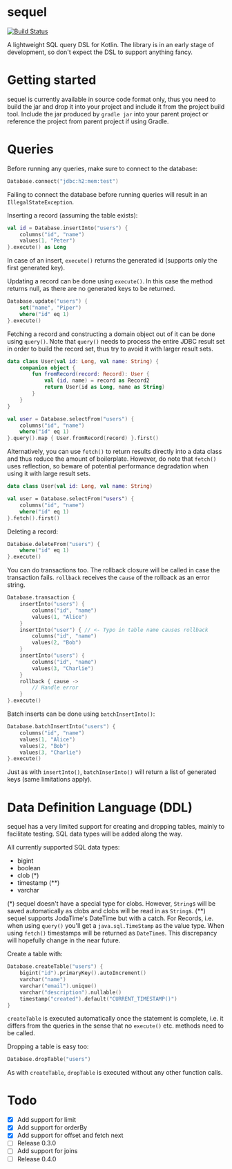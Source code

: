 # sequel

[![Build Status](https://travis-ci.org/coconautti/sequel.svg?branch=master)](https://travis-ci.org/coconautti/sequel)

A lightweight SQL query DSL for Kotlin. The library is in an early stage of development, so don't expect the DSL to support anything fancy.
 
# Getting started

sequel is currently available in source code format only, thus you need to build the jar and drop it into your project and include it from the project build tool. Include the jar produced by `gradle jar` into your parent project or reference the project from parent project if using Gradle.

# Queries

Before running any queries, make sure to connect to the database:

```kotlin
Database.connect("jdbc:h2:mem:test")
```

Failing to connect the database before running queries will result in an `IllegalStateException`.

Inserting a record (assuming the table exists):

```kotlin
val id = Database.insertInto("users") {
    columns("id", "name")
    values(1, "Peter")
}.execute() as Long
```

In case of an insert, `execute()` returns the generated id (supports only the first generated key).

Updating a record can be done using `execute()`. In this case the method returns null, as there are no generated keys to be returned. 

```kotlin
Database.update("users") {
    set("name", "Piper")
    where("id" eq 1)
}.execute()
```

Fetching a record and constructing a domain object out of it can be done using `query()`. Note that `query()` needs to process the entire JDBC result set in order to build the record set, thus try to avoid it with larger result sets. 

```kotlin
data class User(val id: Long, val name: String) {
    companion object {
        fun fromRecord(record: Record): User {
            val (id, name) = record as Record2
            return User(id as Long, name as String)        
        }
    }
}

val user = Database.selectFrom("users") {
    columns("id", "name")
    where("id" eq 1)
}.query().map { User.fromRecord(record) }.first()

```

Alternatively, you can use `fetch()` to return results directly into a data class and thus reduce the amount of boilerplate. However, do note that `fetch()` uses reflection, so beware of potential performance degradation when using it with large result sets. 

```kotlin
data class User(val id: Long, val name: String)

val user = Database.selectFrom("users") {
    columns("id", "name")
    where("id" eq 1)
}.fetch().first()

```

Deleting a record:

```kotlin
Database.deleteFrom("users") {
    where("id" eq 1)
}.execute()
```

You can do transactions too. The rollback closure will be called in case the transaction fails. `rollback` receives the `cause` of the rollback as an error string.

```kotlin
Database.transaction {
    insertInto("users") {
        columns("id", "name")
        values(1, "Alice")
    }
    insertInto("user") { // <- Typo in table name causes rollback
        columns("id", "name")
        values(2, "Bob")
    }
    insertInto("users") {
        columns("id", "name")
        values(3, "Charlie")
    }
    rollback { cause ->
        // Handle error
    }
}.execute()
```

Batch inserts can be done using `batchInsertInto()`:

```kotlin
Database.batchInsertInto("users") {
    columns("id", "name")
    values(1, "Alice")
    values(2, "Bob")
    values(3, "Charlie")
}.execute()
```

Just as with `insertInto()`, `batchInserInto()` will return a list of generated keys (same limitations apply).

# Data Definition Language (DDL)

sequel has a very limited support for creating and dropping tables, mainly to facilitate testing. SQL data types will be added along the way.

All currently supported SQL data types:

* bigint
* boolean
* clob (*)
* timestamp (**)
* varchar

(*) sequel doesn't have a special type for clobs. However, `String`s will be saved automatically as clobs and clobs will be read in as `String`s.
(**) sequel supports JodaTime's DateTime but with a catch. For Records, i.e. when using `query()` you'll get a `java.sql.TimeStamp` as the value type. When using `fetch()` timestamps will be returned as `DateTime`s. This discrepancy will hopefully change in the near future.

Create a table with:

```kotlin
Database.createTable("users") {
    bigint("id").primaryKey().autoIncrement()
    varchar("name")
    varchar("email").unique()
    varchar("description").nullable()
    timestamp("created").default("CURRENT_TIMESTAMP()")
}
```

`createTable` is executed automatically once the statement is complete, i.e. it differs from the queries in the sense that no `execute()` etc. methods need to be called.

Dropping a table is easy too:

```kotlin
Database.dropTable("users")
```

As with `createTable`, `dropTable` is executed without any other function calls.



# Todo

- [X] Add support for limit
- [X] Add support for orderBy
- [X] Add support for offset and fetch next 
- [ ] Release 0.3.0
- [ ] Add support for joins
- [ ] Release 0.4.0
